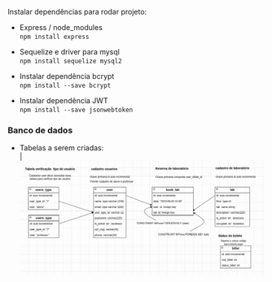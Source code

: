 Instalar dependências para rodar projeto:
* Express / node_modules  
`npm install express`  

* Sequelize e driver para mysql  
`npm install sequelize mysql2`  

* Instalar dependência bcrypt   
`npm install --save bcrypt` 

* Instalar dependência JWT  
`npm install --save jsonwebtoken`

### Banco de dados   
* Tabelas a serem criadas:  
|![](src/gif/tabelas.png)
